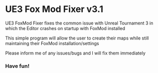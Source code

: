 # UE3 Fox Mod Fixer v3.1
UE3 FoxMod Fixer fixes the common issue with Unreal Tournament 3 in which the Editor crashes on startup with FoxMod installed

This simple program will allow the user to create their maps while still maintaining their FoxMod installation/settings

Please inform me of any issues/bugs and I will fix them immediately

### Have fun!
